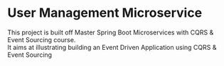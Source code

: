 # User Management Microservice
This project is built off Master Spring Boot Microservices with CQRS & Event Sourcing course. 
</br>It aims at illustrating building an Event Driven Application using CQRS & Event Sourcing 